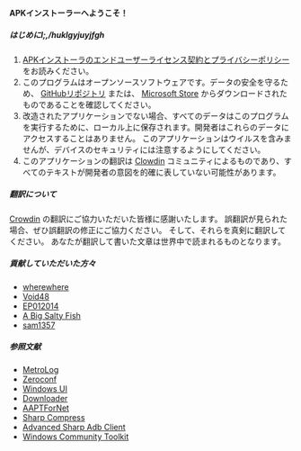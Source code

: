 #### APKインストーラーへようこそ！

##### はじめにl;,/huklgyjuyjfgh
1. [APKインストーラのエンドユーザーライセンス契約とプライバシーポリシー](https://github.com/Paving-Base/APK-Installer/blob/main/Privacy.md) をお読みください。
2. このプログラムはオープンソースソフトウェアです。データの安全を守るため、 [GitHubリポジトリ](https://github.com/Paving-Base/APK-Installer) または、  [Microsoft Store](https://www.microsoft.com/store/apps/9P2JFQ43FPPG) からダウンロードされたものであることを確認してください。
3. 改造されたアプリケーションでない場合、すべてのデータはこのプログラムを実行するために、ローカル上に保存されます。開発者はこれらのデータにアクセスすることはありません。 このアプリケーションはウイルスを含みませんが、デバイスのセキュリティには注意するようにしてください。
4. このアプリケーションの翻訳は [Clowdin](https://crowdin.com/project/APKInstaller "Crowdin") コミュニティによるものであり、すべてのテキストが開発者の意図を的確に表していない可能性があります。

##### 翻訳について
[Crowdin](https://crowdin.com/project/APKInstaller "Crowdin") の翻訳にご協力いただいた皆様に感謝いたします。 誤翻訳が見られた場合、ぜひ誤翻訳の修正にご協力ください。 そして、それらを真剣に翻訳してください。 あなたが翻訳して書いた文章は世界中で読まれるものとなります。

##### 貢献していただいた方々
- [wherewhere](https://github.com/wherewhere)
- [Void48](https://github.com/Void48)
- [EP012014](https://github.com/EP012014)
- [A Big Salty Fish](https://github.com/bigsaltyfishes)
- [sam1357](https://github.com/sam1357)

##### 参照文献
- [MetroLog](https://github.com/roubachof/MetroLog "MetroLog")
- [Zeroconf](https://github.com/novotnyllc/Zeroconf "Zeroconf")
- [Windows UI](https://github.com/microsoft/microsoft-ui-xaml "Windows UI")
- [Downloader](https://github.com/bezzad/Downloader "Downloader")
- [AAPTForNet](https://github.com/canheo136/QuickLook.Plugin.ApkViewer "AAPTForNet")
- [Sharp Compress](https://github.com/adamhathcock/sharpcompress "Sharp Compress")
- [Advanced Sharp Adb Client](https://github.com/yungd1plomat/AdvancedSharpAdbClient "Advanced Sharp Adb Client")
- [Windows Community Toolkit](https://github.com/CommunityToolkit/WindowsCommunityToolkit "Windows Community Toolkit")